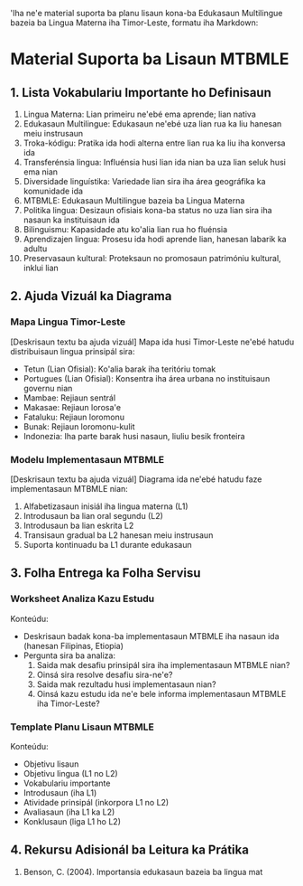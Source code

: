 'Iha ne'e material suporta ba planu lisaun kona-ba Edukasaun Multilingue bazeia ba Lingua Materna iha Timor-Leste, formatu iha Markdown:

# Material Suporta ba Lisaun MTBMLE

## 1. Lista Vokabulariu Importante ho Definisaun

1. Lingua Materna: Lian primeiru ne'ebé ema aprende; lian nativa
2. Edukasaun Multilingue: Edukasaun ne'ebé uza lian rua ka liu hanesan meiu instrusaun
3. Troka-kódigu: Pratika ida hodi alterna entre lian rua ka liu iha konversa ida
4. Transferénsia lingua: Influénsia husi lian ida nian ba uza lian seluk husi ema nian
5. Diversidade linguístika: Variedade lian sira iha área geográfika ka komunidade ida
6. MTBMLE: Edukasaun Multilingue bazeia ba Lingua Materna
7. Politika lingua: Desizaun ofisiais kona-ba status no uza lian sira iha nasaun ka instituisaun ida
8. Bilinguismu: Kapasidade atu ko'alia lian rua ho fluénsia
9. Aprendizajen lingua: Prosesu ida hodi aprende lian, hanesan labarik ka adultu
10. Preservasaun kultural: Proteksaun no promosaun patrimóniu kultural, inklui lian

## 2. Ajuda Vizuál ka Diagrama

### Mapa Lingua Timor-Leste

[Deskrisaun textu ba ajuda vizuál]
Mapa ida husi Timor-Leste ne'ebé hatudu distribuisaun lingua prinsipál sira:
- Tetun (Lian Ofisial): Ko'alia barak iha teritóriu tomak
- Portugues (Lian Ofisial): Konsentra iha área urbana no instituisaun governu nian
- Mambae: Rejiaun sentrál
- Makasae: Rejiaun lorosa'e
- Fataluku: Rejiaun loromonu
- Bunak: Rejiaun loromonu-kulit
- Indonezia: Iha parte barak husi nasaun, liuliu besik fronteira

### Modelu Implementasaun MTBMLE

[Deskrisaun textu ba ajuda vizuál]
Diagrama ida ne'ebé hatudu faze implementasaun MTBMLE nian:
1. Alfabetizasaun inisiál iha lingua materna (L1)
2. Introdusaun ba lian oral segundu (L2)
3. Introdusaun ba lian eskrita L2
4. Transisaun gradual ba L2 hanesan meiu instrusaun
5. Suporta kontinuadu ba L1 durante edukasaun

## 3. Folha Entrega ka Folha Servisu

### Worksheet Analiza Kazu Estudu

Konteúdu:
- Deskrisaun badak kona-ba implementasaun MTBMLE iha nasaun ida (hanesan Filipinas, Etiopia)
- Pergunta sira ba analiza:
  1. Saida mak desafiu prinsipál sira iha implementasaun MTBMLE nian?
  2. Oinsá sira resolve desafiu sira-ne'e?
  3. Saida mak rezultadu husi implementasaun nian?
  4. Oinsá kazu estudu ida ne'e bele informa implementasaun MTBMLE iha Timor-Leste?

### Template Planu Lisaun MTBMLE

Konteúdu:
- Objetivu lisaun
- Objetivu lingua (L1 no L2)
- Vokabulariu importante
- Introdusaun (iha L1)
- Atividade prinsipál (inkorpora L1 no L2)
- Avaliasaun (iha L1 ka L2)
- Konklusaun (liga L1 ho L2)

## 4. Rekursu Adisionál ba Leitura ka Prátika

1. Benson, C. (2004). Importansia edukasaun bazeia ba lingua mat